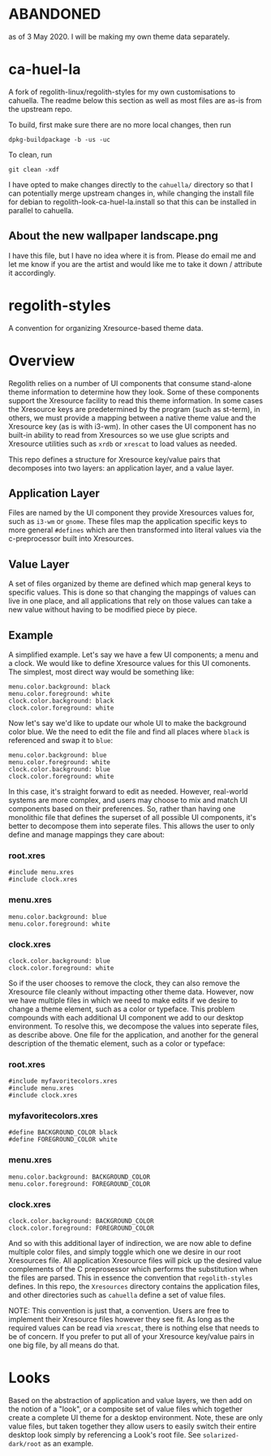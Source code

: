 # ABANDONED

as of 3 May 2020. I will be making my own theme data separately.

# ca-huel-la

A fork of regolith-linux/regolith-styles for my own customisations to cahuella.
The readme below this section as well as most files are as-is from the upstream
repo.

To build, first make sure there are no more local changes, then run

	dpkg-buildpackage -b -us -uc

To clean, run

	git clean -xdf

I have opted to make changes directly to the `cahuella/` directory so that I can
potentially merge upstream changes in, while changing the install file for
debian to regolith-look-ca-huel-la.install so that this can be installed in
parallel to cahuella.

## About the new wallpaper landscape.png

I have this file, but I have no idea where it is from. Please do email me and
let me know if you are the artist and would like me to take it down / attribute
it accordingly.

# regolith-styles

A convention for organizing Xresource-based theme data.

# Overview

Regolith relies on a number of UI components that consume stand-alone theme information to determine how they look.  Some of these components support the Xresource facility to read this theme information.  In some cases the Xresource keys are predetermined by the program (such as st-term), in others, we must provide a mapping between a native theme value and the Xresource key (as is with i3-wm).  In other cases the UI component has no built-in ability to read from Xresources so we use glue scripts and Xresource utilities such as `xrdb` or `xrescat` to load values as needed.  

This repo defines a structure for Xresource key/value pairs that decomposes into two layers: an application layer, and a value layer.

## Application Layer

Files are named by the UI component they provide Xresources values for, such as `i3-wm` or `gnome`.  These files map the application specific keys to more general `#defines` which are then transformed into literal values via the c-preprocessor built into Xresources.

## Value Layer

A set of files organized by theme are defined which map general keys to specific values.  This is done so that changing the mappings of values can live in one place, and all applications that rely on those values can take a new value without having to be modified piece by piece.

## Example

A simplified example.  Let's say we have a few UI components; a menu and a clock.  We would like to define Xresource values for this UI comonents.  The simplest, most direct way would be something like:

```
menu.color.background: black
menu.color.foreground: white
clock.color.background: black
clock.color.foreground: white
```

Now let's say we'd like to update our whole UI to make the background color blue.  We the need to edit the file and find all places where `black` is referenced and swap it to `blue`:

```
menu.color.background: blue
menu.color.foreground: white
clock.color.background: blue
clock.color.foreground: white
```

In this case, it's straight forward to edit as needed.  However, real-world systems are more complex, and users may choose to mix and match UI components based on their preferences.  So, rather than having one monolithic file that defines the superset of all possible UI components, it's better to decompose them into seperate files.  This allows the user to only define and manage mappings they care about:

### root.xres
```
#include menu.xres
#include clock.xres
```

### menu.xres
```
menu.color.background: blue
menu.color.foreground: white
```

### clock.xres
```
clock.color.background: blue
clock.color.foreground: white
```

So if the user chooses to remove the clock, they can also remove the Xresource file cleanly without impacting other theme data.  However, now we have multiple files in which we need to make edits if we desire to change a theme element, such as a color or typeface.  This problem compounds with each additional UI component we add to our desktop environment.  To resolve this, we decompose the values into seperate files, as describe above.  One file for the application, and another for the general description of the thematic element, such as a color or typeface:

### root.xres
```
#include myfavoritecolors.xres
#include menu.xres
#include clock.xres
```

### myfavoritecolors.xres
```
#define BACKGROUND_COLOR black
#define FOREGROUND_COLOR white
```

### menu.xres
```
menu.color.background: BACKGROUND_COLOR
menu.color.foreground: FOREGROUND_COLOR
```

### clock.xres
```
clock.color.background: BACKGROUND_COLOR
clock.color.foreground: FOREGROUND_COLOR
```

And so with this additional layer of indirection, we are now able to define multiple color files, and simply toggle which one we desire in our root Xresources file.  All application Xresource files will pick up the desired value complements of the C preprosessor which performs the substitution when the files are parsed.  This in essence the convention that `regolith-styles` defines.  In this repo, the `Xresources` directory contains the application files, and other directories such as `cahuella` define a set of value files.

NOTE: This convention is just that, a convention.  Users are free to implement their Xresource files however they see fit.  As long as the required values can be read via `xrescat`, there is nothing else that needs to be of concern.  If you prefer to put all of your Xresource key/value pairs in one big file, by all means do that.   

# Looks

Based on the abstraction of application and value layers, we then add on the notion of a "look", or a composite set of value files which together create a complete UI theme for a desktop environment.  Note, these are only value files, but taken together they allow users to easily switch their entire desktop look simply by referencing a Look's root file.  See `solarized-dark/root` as an example.
